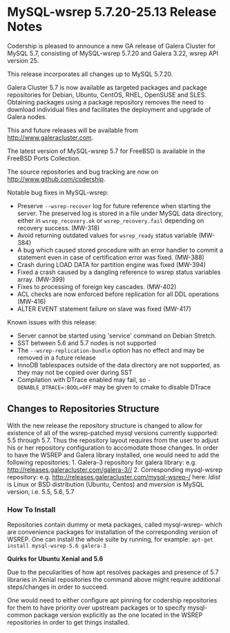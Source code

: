 # MySQL-wsrep 5.7.20-25.13 Release Notes

Codership is pleased to announce a new GA release of Galera Cluster for MySQL 5.7, consisting of MySQL-wsrep 5.7.20 and Galera 3.22, wsrep API version 25.

This release incorporates all changes up to MySQL 5.7.20.

Galera Cluster 5.7 is now available as targeted packages and package repositories for Debian, Ubuntu, CentOS, RHEL, OpenSUSE and SLES. Obtaining packages using a package repository removes the need to download individual files and facilitates the deployment and upgrade of Galera nodes.

This and future releases will be available from http://www.galeracluster.com.

The latest version of MySQL-wsrep 5.7 for FreeBSD is available in the FreeBSD Ports Collection.

The source repositories and bug tracking are now on http://www.github.com/codership.

Notable bug fixes in MySQL-wsrep:

* Preserve `--wsrep-recover` log for future reference when starting the server. The preserved log is stored in a file under MySQL data directory, either in `wsrep_recovery.ok` or `wsrep_recovery.fail` depending on recovery success. (MW-318)
* Avoid returning outdated values for `wsrep_ready` status variable (MW-384)
* A bug which caused stored procedure with an error handler to commit a statement even in case of certification error was fixed. (MW-388)
* Crash during LOAD DATA for partition engine was fixed (MW-394)
* Fixed a crash caused by a dangling reference to wsrep status variables array. (MW-399)
* Fixes to processing of foreign key cascades. (MW-402)
* ACL checks are now enforced before replication for all DDL operations (MW-416)
* ALTER EVENT statement failure on slave was fixed (MW-417)

Known issues with this release:

* Server cannot be started using 'service' command on Debian Stretch.
* SST between 5.6 and 5.7 nodes is not supported
* The `--wsrep-replication-bundle` option has no effect and may be removed in a future release
* InnoDB tablespaces outside of the data directory are not supported, as they may not be copied over during SST
* Compilation with DTrace enabled may fail, so `-DENABLE_DTRACE=:BOOL=OFF` may be given to cmake to disable DTrace

## Changes to Repositories Structure

With the new release the repository structure is changed to allow for existence of all of the wsrep-patched mysql versions currently supported: 5.5 through 5.7. Thus the repository layout requires from the user to adjust his or her repository configuration to accomodate those changes. In order to have the WSREP and Galera library installed, one would need to add the following repositories: 1. Galera-3 repository for galera library: e.g. http://releases.galeracluster.com/galera-3// 2. Corresponding mysql-wsrep repository: e.g. http://releases.galeracluster.com/mysql-wsrep-/ here: _ldist_ is Linux or BSD distribution (Ubuntu, Centos) and _mversion_ is MySQL version, i.e. 5.5, 5.6, 5.7

### How To Install

Repositories contain dummy or meta packages, called mysql-wsrep- which are convenience packages for installation of the corresponding version of WSREP. One can install the whole suite by running, for example: `apt-get install mysql-wsrep-5.6 galera-3`

**Quirks for Ubuntu Xenial and 5.6**

Due to the peculiarities of how apt resolves packages and presence of 5.7 libraries in Xenial repositories the command above might require additional steps/changes in order to succeed.

One would need to either configure apt pinning for codership repositories for them to have priority over upstream packages or to specify mysql-common package version explicitly as the one located in the WSREP repositories in order to get things installed.
